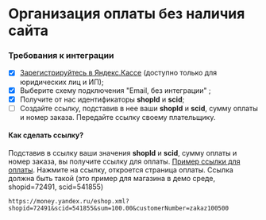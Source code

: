 Организация оплаты без наличия сайта
=====================================

### Требования к интеграции
- [x] [Зарегистрируйтесь в Яндекс.Кассе](https://money.yandex.ru/joinups/) (доступно только для юридических лиц и ИП);
- [x] Выберите схему подключения "Email, без интеграции" ;
- [x] Получите от нас идентификаторы **shopId** и **scid**;
- [ ] Создайте ссылку, подставив в нее ваши **shopId** и **scid**, сумму оплаты и номер заказа. Передайте ссылку своему плательщику.

#### Как сделать ссылку?

Подставив в ссылку ваши значения **shopId** и **scid**, сумму оплаты и номер заказа, вы получите ссылку для оплаты. [Пример ссылки для оплаты](https://demomoney.yandex.ru/eshop.xml?shopid=72491&scid=541855&sum=100.00&customerNumber=zakaz100500). Нажмите на ссылку, откроется страница оплаты. Ссылка должна быть такой (это пример для магазина в демо среде, shopid=72491, scid=541855)
```
https://money.yandex.ru/eshop.xml?shopid=72491&scid=541855&sum=100.00&customerNumber=zakaz100500
```
